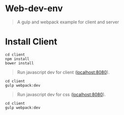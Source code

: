# Web-dev-env

> A gulp and webpack example for client and server

# Install Client
```
cd client
npm install
bower install
```

> Run javascript dev for client ([localhost:8080](http://localhost:8080)).

```
cd client
gulp webpack:dev
```

> Run javascript dev for css ([localhost:8080](http://localhost:8080)).

```
cd client
gulp webpack:dev
```